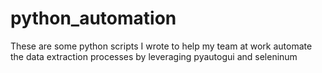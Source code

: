 # python_automation
These are some python scripts I wrote to help my team at work automate the data extraction processes by leveraging pyautogui and seleninum
